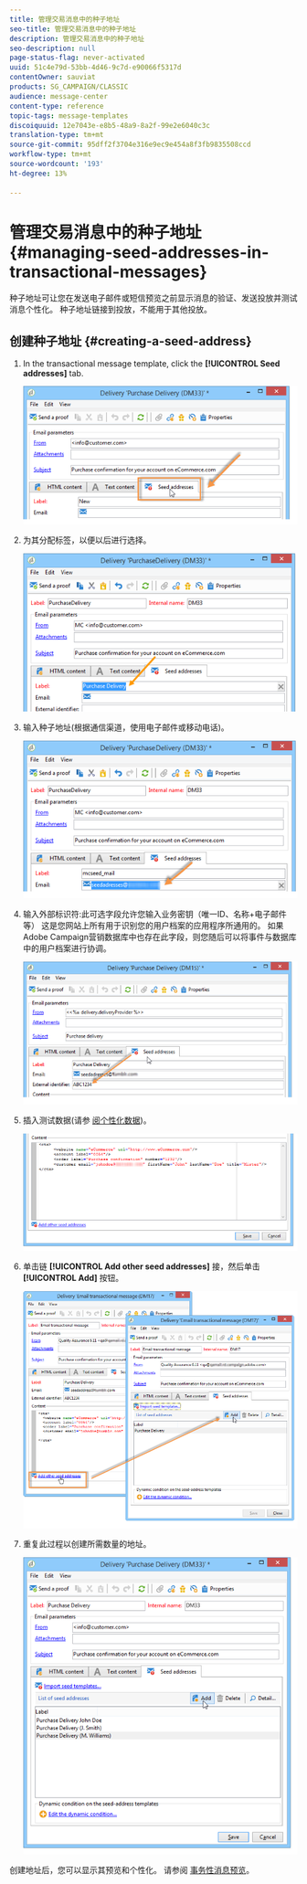 ```yaml
---
title: 管理交易消息中的种子地址
seo-title: 管理交易消息中的种子地址
description: 管理交易消息中的种子地址
seo-description: null
page-status-flag: never-activated
uuid: 51c4e79d-53bb-4d46-9c7d-e90066f5317d
contentOwner: sauviat
products: SG_CAMPAIGN/CLASSIC
audience: message-center
content-type: reference
topic-tags: message-templates
discoiquuid: 12e7043e-e8b5-48a9-8a2f-99e2e6040c3c
translation-type: tm+mt
source-git-commit: 95dff2f3704e316e9ec9e454a8f3fb9835508ccd
workflow-type: tm+mt
source-wordcount: '193'
ht-degree: 13%

---
```



# 管理交易消息中的种子地址{#managing-seed-addresses-in-transactional-messages}

种子地址可让您在发送电子邮件或短信预览之前显示消息的验证、发送投放并测试消息个性化。 种子地址链接到投放，不能用于其他投放。

## 创建种子地址 {#creating-a-seed-address}

1. In the transactional message template, click the **[!UICONTROL Seed addresses]** tab.

   ![](assets/messagecenter_create_seedaddr_001.png)

1. 为其分配标签，以便以后进行选择。

   ![](assets/messagecenter_create_seedaddr_002.png)

1. 输入种子地址(根据通信渠道，使用电子邮件或移动电话)。

   ![](assets/messagecenter_create_seedaddr_003.png)

1. 输入外部标识符:此可选字段允许您输入业务密钥（唯一ID、名称+电子邮件等） 这是您网站上所有用于识别您的用户档案的应用程序所通用的。 如果Adobe Campaign营销数据库中也存在此字段，则您随后可以将事件与数据库中的用户档案进行协调。

   ![](assets/messagecenter_create_seedaddr_003bis.png)

1. 插入测试数据(请参 [阅个性化数据](../../message-center/using/personalization-data.md))。

   ![](assets/messagecenter_create_custo_001.png)

   <!--## Creating several seed addresses {#creating-several-seed-addresses}-->
1. 单击链 **[!UICONTROL Add other seed addresses]** 接，然后单击 **[!UICONTROL Add]** 按钮。

   ![](assets/messagecenter_create_seedaddr_004.png)

   <!--1. Follow the configuration steps for a seed address detailed in the [Creating a seed address](#creating-a-seed-address) section.-->
1. 重复此过程以创建所需数量的地址。

   ![](assets/messagecenter_create_seedaddr_008.png)

创建地址后，您可以显示其预览和个性化。 请参阅 [事务性消息预览](../../message-center/using/transactional-message-preview.md)。
